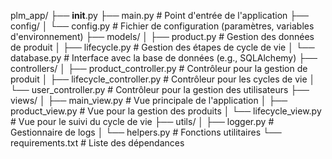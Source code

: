 plm_app/
├── __init__.py 
├── main.py                # Point d'entrée de l'application
├── config/
│   └── config.py          # Fichier de configuration (paramètres, variables d'environnement)
├── models/
│   ├── product.py         # Gestion des données de produit
│   ├── lifecycle.py       # Gestion des étapes de cycle de vie
│   └── database.py        # Interface avec la base de données (e.g., SQLAlchemy)
├── controllers/
│   ├── product_controller.py   # Contrôleur pour la gestion de produit
│   ├── lifecycle_controller.py # Contrôleur pour les cycles de vie
│   └── user_controller.py      # Contrôleur pour la gestion des utilisateurs
├── views/
│   ├── main_view.py        # Vue principale de l'application
│   ├── product_view.py     # Vue pour la gestion des produits
│   └── lifecycle_view.py   # Vue pour le suivi du cycle de vie
├── utils/
│   ├── logger.py           # Gestionnaire de logs
│   └── helpers.py          # Fonctions utilitaires
└── requirements.txt        # Liste des dépendances

